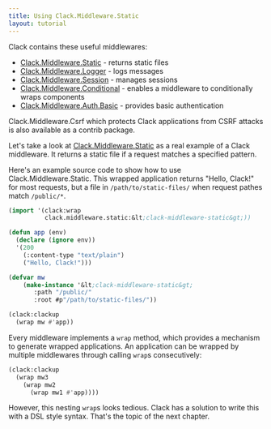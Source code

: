 ```yaml
---
title: Using Clack.Middleware.Static
layout: tutorial
---
```


Clack contains these useful middlewares:

* [Clack.Middleware.Static](http://clacklisp.org/doc/clack.middleware.static.html) - returns static files
* [Clack.Middleware.Logger](http://clacklisp.org/doc/clack.middleware.logger.html) - logs messages
* [Clack.Middleware.Session](http://clacklisp.org/doc/clack.middleware.session.html) - manages sessions
* [Clack.Middleware.Conditional](http://clacklisp.org/doc/clack.middleware.conditional.html) - enables a middleware to conditionally wraps components
* [Clack.Middleware.Auth.Basic](http://clacklisp.org/doc/clack.middleware.auth.basic.html) - provides basic authentication

Clack.Middleware.Csrf which protects Clack applications from CSRF attacks is
also available as a contrib package.

Let's take a look at
[Clack.Middleware.Static](http://clacklisp.org/doc/clack.middleware.static.html)
as a real example of a Clack middleware. It returns a static file if a request
matches a specified pattern.

Here's an example source code to show how to use Clack.Middleware.Static. This
wrapped application returns "Hello, Clack!" for most requests, but a file in
`/path/to/static-files/` when request pathes match `/public/*`.

~~~lisp
(import '(clack:wrap
          clack.middleware.static:&lt;clack-middleware-static&gt;))

(defun app (env)
  (declare (ignore env))
  '(200
    (:content-type "text/plain")
    ("Hello, Clack!")))

(defvar mw
    (make-instance '&lt;clack-middleware-static&gt;
       :path "/public/"
       :root #p"/path/to/static-files/"))

(clack:clackup
  (wrap mw #'app))
~~~

Every middleware implements a `wrap` method, which provides a mechanism to
generate wrapped applications. An application can be wrapped by multiple
middlewares through calling `wrap`s consecutively:

~~~lisp
(clack:clackup
  (wrap mw3
    (wrap mw2
      (wrap mw1 #'app))))
~~~

However, this nesting `wrap`s looks tedious. Clack has a solution to write this
with a DSL style syntax. That's the topic of the next chapter.
